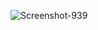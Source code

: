 ![Screenshot-939](https://user-images.githubusercontent.com/89831634/132382240-0436963c-d72c-4b32-a455-0b5c18e8d3c9.png)

